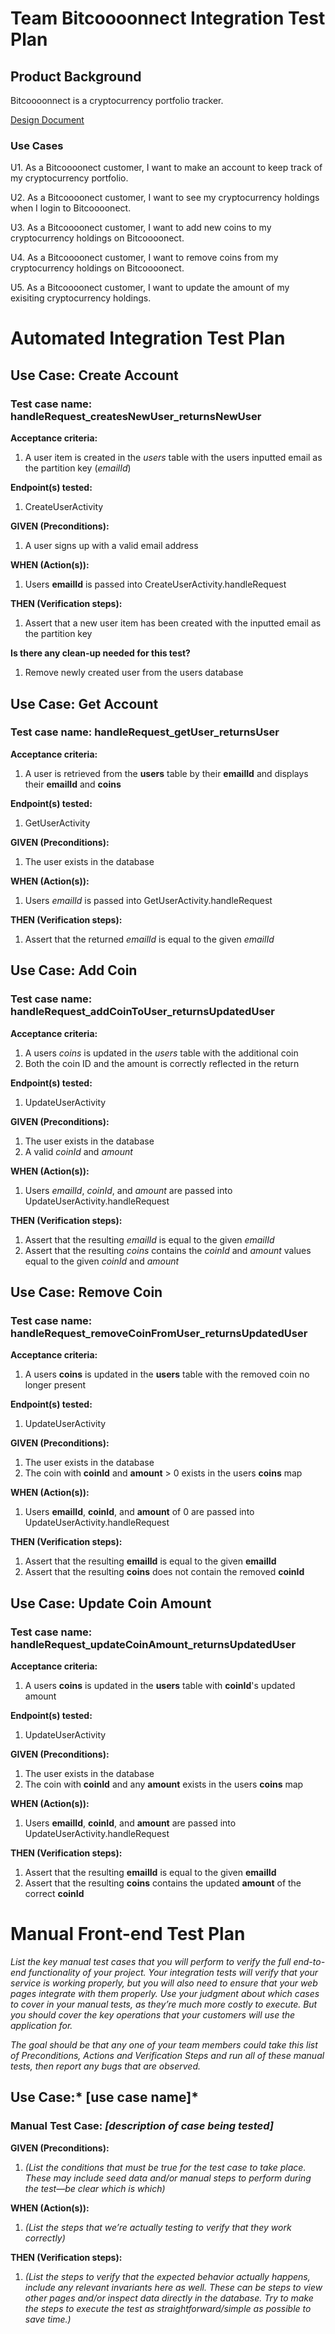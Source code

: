 # Team Bitcoooonnect Integration Test Plan

## Product Background

Bitcoooonnect is a cryptocurrency portfolio tracker.

[Design Document](design_document_copy.md)

### Use Cases
U1. As a Bitcoooonect customer, I want to make an account to keep track of my cryptocurrency portfolio.

U2. As a Bitcoooonect customer, I want to see my cryptocurrency holdings when I login to Bitcoooonect.

U3. As a Bitcoooonect customer, I want to add new coins to my cryptocurrency holdings on Bitcoooonect.

U4. As a Bitcoooonect customer, I want to remove coins from my cryptocurrency holdings on Bitcoooonect.

U5. As a Bitcoooonect customer, I want to update the amount of my exisiting cryptocurrency holdings.

# Automated Integration Test Plan

## Use Case: Create Account

### Test case name: handleRequest_createsNewUser_returnsNewUser

**Acceptance criteria:**

1. A user item is created in the *users* table with the users inputted email as the partition key (*emailId*)

**Endpoint(s) tested:**

1. CreateUserActivity

**GIVEN (Preconditions):**

1. A user signs up with a valid email address

**WHEN (Action(s)):**

1. Users **emailId** is passed into CreateUserActivity.handleRequest

**THEN (Verification steps):**

1. Assert that a new user item has been created with the inputted email as the partition key

**Is there any clean-up needed for this test?**

1. Remove newly created user from the users database

## Use Case: Get Account

### Test case name: handleRequest_getUser_returnsUser

**Acceptance criteria:**

1. A user is retrieved from the **users** table by their **emailId** and displays their **emailId** and **coins** 

**Endpoint(s) tested:**

1. GetUserActivity

**GIVEN (Preconditions):**

1. The user exists in the database 

**WHEN (Action(s)):**

1. Users *emailId* is passed into GetUserActivity.handleRequest

**THEN (Verification steps):**

1. Assert that the returned *emailId* is equal to the given *emailId*

## Use Case: Add Coin

### Test case name: handleRequest_addCoinToUser_returnsUpdatedUser

**Acceptance criteria:**

1. A users *coins* is updated in the *users* table with the additional coin
2. Both the coin ID and the amount is correctly reflected in the return

**Endpoint(s) tested:**

1. UpdateUserActivity

**GIVEN (Preconditions):**

1. The user exists in the database
2. A valid *coinId* and *amount*

**WHEN (Action(s)):**

1. Users *emailId*, *coinId*, and *amount* are passed into UpdateUserActivity.handleRequest

**THEN (Verification steps):**

1. Assert that the resulting *emailId* is equal to the given *emailId*
2. Assert that the resulting *coins* contains the *coinId* and *amount* values equal to the given *coinId* and *amount*


## Use Case: Remove Coin

### Test case name: handleRequest_removeCoinFromUser_returnsUpdatedUser

**Acceptance criteria:**

1. A users **coins** is updated in the **users** table with the removed coin no longer present

**Endpoint(s) tested:**

1. UpdateUserActivity

**GIVEN (Preconditions):**

1. The user exists in the database
2. The coin with **coinId** and **amount** > 0 exists in the users **coins** map

**WHEN (Action(s)):**

1. Users **emailId**, **coinId**, and **amount** of 0 are passed into UpdateUserActivity.handleRequest

**THEN (Verification steps):**

1. Assert that the resulting **emailId** is equal to the given **emailId**
2. Assert that the resulting **coins** does not contain the removed **coinId**


## Use Case: Update Coin Amount

### Test case name: handleRequest_updateCoinAmount_returnsUpdatedUser

**Acceptance criteria:**

1. A users **coins** is updated in the **users** table with **coinId**'s updated amount

**Endpoint(s) tested:**

1. UpdateUserActivity

**GIVEN (Preconditions):**

1. The user exists in the database
2. The coin with **coinId** and any **amount** exists in the users **coins** map

**WHEN (Action(s)):**

1. Users **emailId**, **coinId**, and **amount** are passed into UpdateUserActivity.handleRequest

**THEN (Verification steps):**

1. Assert that the resulting **emailId** is equal to the given **emailId**
2. Assert that the resulting **coins** contains the updated **amount** of the correct **coinId**


# Manual Front-end Test Plan

*List the key manual test cases that you will perform to verify the full
end-to-end functionality of your project. Your integration tests will verify
that your service is working properly, but you will also need to ensure that
your web pages integrate with them properly. Use your judgment about which cases
to cover in your manual tests, as they’re much more costly to execute. But you
should cover the key operations that your customers will use the application
for.*

*The goal should be that any one of your team members could take this list of
Preconditions, Actions and Verification Steps and run all of these manual tests,
then report any bugs that are observed.*

## Use Case:* [use case name]*

### **Manual Test Case: *[description of case being tested]***

**GIVEN (Preconditions):**

1. *(List the conditions that must be true for the test case to take place.
These may include seed data and/or manual steps to perform during the test—be
clear which is which)*

**WHEN (Action(s)):**

1. *(List the steps that we’re actually testing to verify that they work
correctly)*

**THEN (Verification steps):**

1. *(List the steps to verify that the expected behavior actually happens,
include any relevant invariants here as well. These can be steps to view other
pages and/or inspect data directly in the database. Try to make the steps to
execute the test as straightforward/simple as possible to save time.)*
